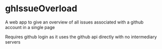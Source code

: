 # ghIssueOverload
A web app to give an overview of all issues associated with a github account in a single page

Requires github login as it uses the github api directly with no intermediary servers
